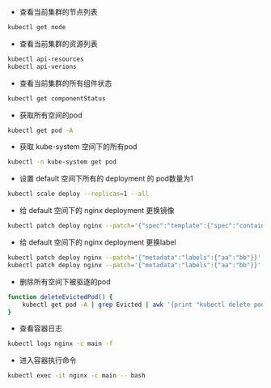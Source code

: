 * 查看当前集群的节点列表
```sh
kubectl get node
```

* 查看当前集群的资源列表
```sh
kubectl api-resources
kubectl api-verions
```

* 查看当前集群的所有组件状态
```sh
kubectl get componentStatus
```

* 获取所有空间的pod 
```sh
kubectl get pod -A
```

* 获取 kube-system 空间下的所有pod
```sh
kubectl -n kube-system get pod 
```

* 设置 default 空间下所有的 deployment 的 pod数量为1
```sh
kubectl scale deploy --replicas=1 --all
```

* 给 default 空间下的 nginx deployment 更换镜像
```sh
kubectl patch deploy nginx --patch='{"spec":"template":{"spec":"containers":[{"name":"nginx","image":"nginx:1.17"}]}}' --type=merge
```

* 给 default 空间下的 nginx deployment 更换label
```sh
kubectl patch deploy nginx --patch='{"metadata":"labels":{"aa":"bb"}}'
kubectl patch deploy nginx --patch='{"metadata":"labels":{"aa":"bb"}}' --type=merge 
```

* 删除所有空间下被驱逐的pod
```sh
function deleteEvictedPod() {
    kubectl get pod -A | grep Evicted | awk '{print "kubectl delete pod -n " $1 " " $2}' | bash
}

```

* 查看容器日志
```sh
kubectl logs nginx -c main -f
```

* 进入容器执行命令
```sh
kubectl exec -it nginx -c main -- bash
```